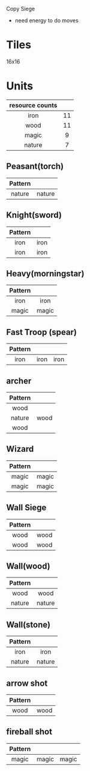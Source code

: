Copy Siege

- need energy to do moves

# Tiles
16x16

# Units

| resource counts |	 	  |
| :-:       	  |  :-:  |
| iron     		  |  11   |
| wood     		  |  11   |
| magic     	  |  9    |
| nature     	  |  7    |


## Peasant(torch)

| Pattern   |			|
| :-:       |  :-:      | 
| nature    |  nature     | 

## Knight(sword)

| Pattern   |			|
| :-:       |  :-:      | 
| iron     	|  iron     |
| iron     	|  iron     |

## Heavy(morningstar)

| Pattern   |			|
| :-:       |  :-:      | 
| iron     	|  iron     |
| magic     |  magic     |

## Fast Troop (spear)

| Pattern   |			|			|
| :-:       |  :-:      |  :-:      | 
| iron     	|  iron     |  iron     | 

## archer

| Pattern   |			|
| :-:       |  :-:      |
| wood     	|       	| 
| nature    |  wood     | 
| wood     	|       	| 

## Wizard

| Pattern   |			|
| :-:       |  :-:      | 
| magic     |  magic    |
| magic     |  magic    |

## Wall Siege
| Pattern   |			|
| :-:       |  :-:      | 
| wood      |  wood    |
| wood      |  wood    |

## Wall(wood)
| Pattern   |			|
| :-:       |  :-:      | 
| wood      |  wood     |
| nature    |  nature    |

## Wall(stone)
| Pattern   |			|
| :-:       |  :-:      | 
| iron      |  iron     |
| nature    |  nature   |

## arrow shot
| Pattern   |			|
| :-:       |  :-:      | 
| wood      |  wood     | 

## fireball shot
| Pattern   |			|			|
| :-:       |  :-:      |  :-:      | 
| magic     |  magic    |  magic    | 
